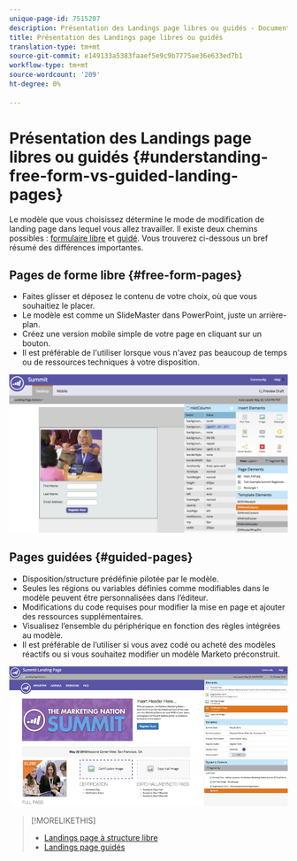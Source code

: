 ```yaml
---
unique-page-id: 7515207
description: Présentation des Landings page libres ou guidés - Documents marketing - Documentation du produit
title: Présentation des Landings page libres ou guidés
translation-type: tm+mt
source-git-commit: e149133a5383faaef5e9c9b7775ae36e633ed7b1
workflow-type: tm+mt
source-wordcount: '209'
ht-degree: 0%

---
```



# Présentation des Landings page libres ou guidés {#understanding-free-form-vs-guided-landing-pages}

Le modèle que vous choisissez détermine le mode de modification de landing page dans lequel vous allez travailler. Il existe deux chemins possibles : [formulaire libre](http://docs.marketo.com/display/docs/free-form+landing+pages) et [guidé](http://docs.marketo.com/display/docs/guided+landing+pages). Vous trouverez ci-dessous un bref résumé des différences importantes.

## Pages de forme libre {#free-form-pages}

* Faites glisser et déposez le contenu de votre choix, où que vous souhaitiez le placer.
* Le modèle est comme un SlideMaster dans PowerPoint, juste un arrière-plan.
* Créez une version mobile simple de votre page en cliquant sur un bouton.
* Il est préférable de l&#39;utiliser lorsque vous n&#39;avez pas beaucoup de temps ou de ressources techniques à votre disposition.

![](assets/image2015-5-20-17-3a50-3a53.png)

## Pages guidées {#guided-pages}

* Disposition/structure prédéfinie pilotée par le modèle.
* Seules les régions ou variables définies comme modifiables dans le modèle peuvent être personnalisées dans l’éditeur.
* Modifications du code requises pour modifier la mise en page et ajouter des ressources supplémentaires.
* Visualisez l’ensemble du périphérique en fonction des règles intégrées au modèle.
* Il est préférable de l’utiliser si vous avez codé ou acheté des modèles réactifs ou si vous souhaitez modifier un modèle Marketo préconstruit.

![](assets/two-1.png)

>[!MORELIKETHIS]
>
>* [Landings page à structure libre](http://docs.marketo.com/display/public/DOCS/Free-Form+Landing+Pages)
>* [Landings page guidés](http://docs.marketo.com/display/DOCS/Guided+Landing+Pages)

>



